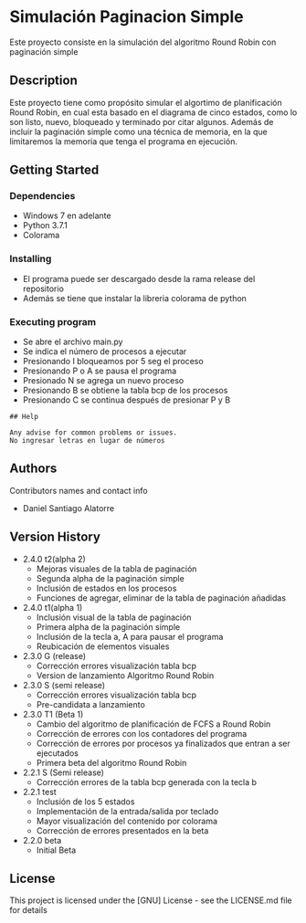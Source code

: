 # Simulación Paginacion Simple

Este proyecto consiste en la simulación del algoritmo Round Robin con paginación simple

## Description

Este proyecto tiene como propósito simular el algortimo de 
planificación Round Robin, en cual esta basado en el diagrama de 
cinco estados, como lo son listo, nuevo, bloqueado y
terminado por citar algunos. Además de incluir la paginación simple como 
una técnica de memoria, en la que limitaremos la memoria que tenga el programa
en ejecución.

## Getting Started

### Dependencies

* Windows 7 en adelante
* Python 3.7.1
* Colorama

### Installing

* El programa puede ser descargado desde la rama release del repositorio
* Además se tiene que instalar la libreria colorama de python

### Executing program

* Se abre el archivo main.py
* Se indica el número de procesos a ejecutar
* Presionando I bloqueamos por 5 seg el proceso
* Presionando P o A se pausa el programa
* Presionado N se agrega un nuevo proceso
* Presionando B se obtiene la tabla bcp de los procesos
* Presionando C se continua después de presionar P y B 
```
## Help

Any advise for common problems or issues.
No ingresar letras en lugar de números
```

## Authors

Contributors names and contact info

* Daniel Santiago Alatorre 

## Version History
* 2.4.0 t2(alpha 2)
    * Mejoras visuales de la tabla de paginación
    * Segunda alpha de la paginación simple
    * Inclusión de estados en los procesos
    * Funciones de agregar, eliminar de la tabla de paginación añadidas
* 2.4.0 t1(alpha 1)
    * Inclusión visual de la tabla de paginación
    * Primera alpha de la paginación simple
    * Inclusión de la tecla a, A para pausar el programa
    * Reubicación de elementos visuales
* 2.3.0 G (release)
    * Corrección errores visualización tabla bcp
    * Version de lanzamiento Algoritmo Round Robin
* 2.3.0 S (semi release)
    * Corrección errores visualización tabla bcp
    * Pre-candidata a lanzamiento
* 2.3.0 T1 (Beta 1)
    * Cambio del algoritmo de planificación de FCFS a Round Robin
    * Corrección de errores con los contadores del programa
    * Corrección de errores por procesos ya finalizados que entran a ser ejecutados
    * Primera beta del algoritmo Round Robin
* 2.2.1 S (Semi release)
    * Corrección errores de la tabla bcp generada con la tecla b
* 2.2.1 test
    * Inclusión de los 5 estados
    * Implementación de la entrada/salida por teclado
    * Mayor visualización del contenido por colorama
    * Corrección de errores presentados en la beta
* 2.2.0 beta
    * Initial Beta

## License

This project is licensed under the [GNU] License - see the LICENSE.md file for details
